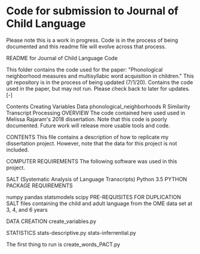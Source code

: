 # Code for submission to Journal of Child Language

Please note this is a work in progress. Code is in the process of being documented and this readme file will evolve across that process. 

README for Journal of Child Language Code





This folder contains the code used for the paper: "Phonological neighborhood measures and multisyllabic word acquisition in children."
This git repository is in the process of being updated (7/1/20). Contains the code used in the paper, but may not run. Please check back to later for updates.
[-]



Contents
Creating Variables
Data
phonological_neighborhoods
R
Similarity
Transcript Processing
OVERVIEW The code contained here used used in Melissa Rajaram's 2018 dissertation. Note that this code is poorly documented. Future work will release more usable tools and code.

CONTENTS This file contains a description of how to replicate my dissertation project. However, note that the data for this project is not included.

COMPUTER REQUIREMENTS The following software was used in this project.

SALT (Systematic Analysis of Language Transcripts)
Python 3.5
PYTHON PACKAGE REQUIREMENTS

numpy
pandas
statsmodels
scipy
PRE-REQUISITES FOR DUPLICATION SALT files containing the child and adult language from the OME data set at 3, 4, and 6 years

DATA CREATION create_variables.py

STATISTICS stats-descriptive.py stats-inferrential.py

The first thing to run is create_words_PACT.py